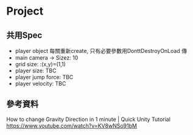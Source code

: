 # Project

## 共用Spec

- player object 每關重新create, 只有必要參數用DonttDestroyOnLoad 傳
 - main camera -> Sizez: 10
- grid size: :(x,y)=(1,1)
- player size: TBC
- player jump force: TBC
- player velocity: TBC

## 參考資料

How to change Gravity Direction in 1 minute | Quick Unity Tutorial
https://www.youtube.com/watch?v=KV8wNSo91bM
